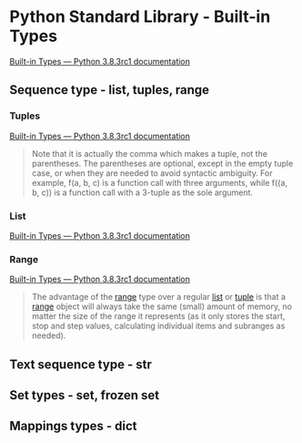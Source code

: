 # Python Standard Library - Built-in Types

[Built-in Types — Python 3.8.3rc1 documentation](https://docs.python.org/3/library/stdtypes.html#built-in-types)

## Sequence type - list, tuples, range

### Tuples

[Built-in Types — Python 3.8.3rc1 documentation](https://docs.python.org/3/library/stdtypes.html#tuples)

> Note that it is actually the comma which makes a tuple, not the parentheses. The parentheses are optional, except in the empty tuple case, or when they are needed to avoid syntactic ambiguity. For example, f(a, b, c) is a function call with three arguments, while f((a, b, c)) is a function call with a 3-tuple as the sole argument.

### List

[Built-in Types — Python 3.8.3rc1 documentation](https://docs.python.org/3/library/stdtypes.html#lists)

### Range

[Built-in Types — Python 3.8.3rc1 documentation](https://docs.python.org/3/library/stdtypes.html#ranges)

> The advantage of the  [range](https://docs.python.org/3/library/stdtypes.html#range)  type over a regular  [list](https://docs.python.org/3/library/stdtypes.html#list)  or  [tuple](https://docs.python.org/3/library/stdtypes.html#tuple)  is that a  [range](https://docs.python.org/3/library/stdtypes.html#range)  object will always take the same (small) amount of memory, no matter the size of the range it represents (as it only stores the start, stop and step values, calculating individual items and subranges as needed).

## Text sequence type - str

## Set types - set, frozen set

## Mappings types - dict